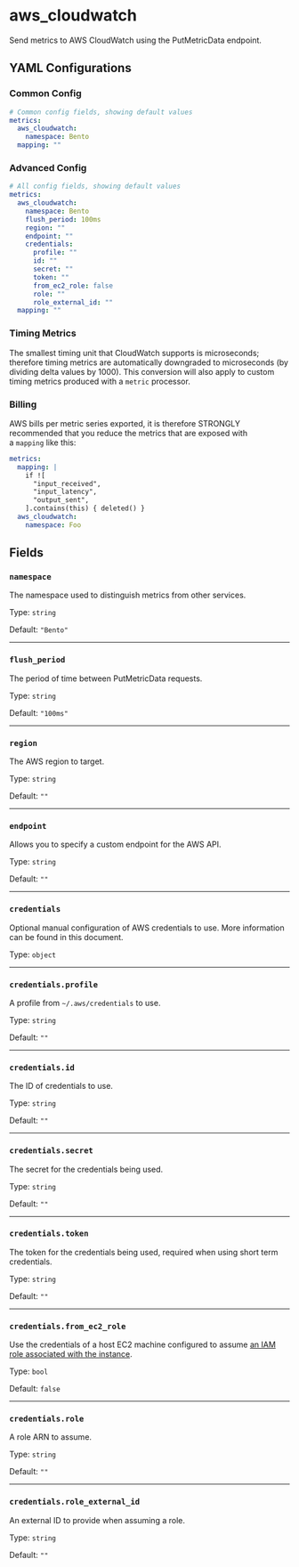 # aws_cloudwatch

Send metrics to AWS CloudWatch using the PutMetricData endpoint.

## YAML Configurations

### Common Config

```yaml
# Common config fields, showing default values
metrics:
  aws_cloudwatch:
    namespace: Bento
  mapping: ""
```

### Advanced Config

```yaml
# All config fields, showing default values
metrics:
  aws_cloudwatch:
    namespace: Bento
    flush_period: 100ms
    region: ""
    endpoint: ""
    credentials:
      profile: ""
      id: ""
      secret: ""
      token: ""
      from_ec2_role: false
      role: ""
      role_external_id: ""
  mapping: ""
```

### Timing Metrics

The smallest timing unit that CloudWatch supports is microseconds; therefore timing metrics are automatically downgraded to microseconds (by dividing delta values by 1000). This conversion will also apply to custom timing metrics produced with a `metric` processor.

### Billing

AWS bills per metric series exported, it is therefore STRONGLY recommended that you reduce the metrics that are exposed with a `mapping` like this:

```yaml
metrics:
  mapping: |
    if ![
      "input_received",
      "input_latency",
      "output_sent",
    ].contains(this) { deleted() }
  aws_cloudwatch:
    namespace: Foo
```

## Fields

### `namespace`

The namespace used to distinguish metrics from other services.

Type: `string`

Default: `"Bento"`

---

### `flush_period`

The period of time between PutMetricData requests.

Type: `string`

Default: `"100ms"`

---

### `region`

The AWS region to target.

Type: `string`

Default: `""`

---

### `endpoint`

Allows you to specify a custom endpoint for the AWS API.

Type: `string`

Default: `""`

---

### `credentials`

Optional manual configuration of AWS credentials to use. More information can be found in this document.

Type: `object`

---

### `credentials.profile`

A profile from `~/.aws/credentials` to use.

Type: `string`

Default: `""`

---

### `credentials.id`

The ID of credentials to use.

Type: `string`

Default: `""`

---

### `credentials.secret`

The secret for the credentials being used.

Type: `string`

Default: `""`

---

### `credentials.token`

The token for the credentials being used, required when using short term credentials.

Type: `string`

Default: `""`

---

### `credentials.from_ec2_role`

Use the credentials of a host EC2 machine configured to assume [an IAM role associated with the instance](https://docs.aws.amazon.com/IAM/latest/UserGuide/id_roles_use_switch-role-ec2.html).

Type: `bool`

Default: `false`

---

### `credentials.role`

A role ARN to assume.

Type: `string`

Default: `""`

---

### `credentials.role_external_id`

An external ID to provide when assuming a role.

Type: `string`

Default: `""`
